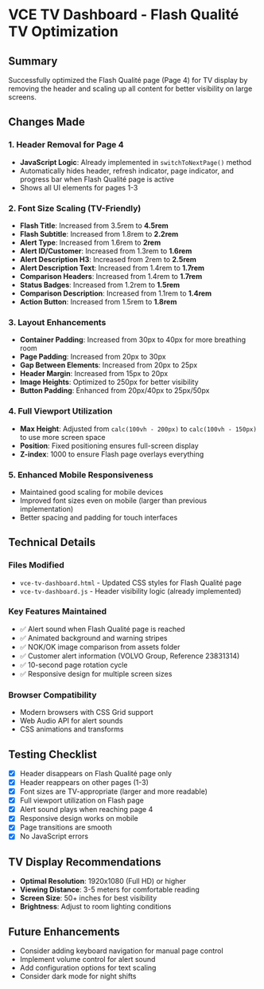 # VCE TV Dashboard - Flash Qualité TV Optimization

## Summary
Successfully optimized the Flash Qualité page (Page 4) for TV display by removing the header and scaling up all content for better visibility on large screens.

## Changes Made

### 1. Header Removal for Page 4
- **JavaScript Logic**: Already implemented in `switchToNextPage()` method
- Automatically hides header, refresh indicator, page indicator, and progress bar when Flash Qualité page is active
- Shows all UI elements for pages 1-3

### 2. Font Size Scaling (TV-Friendly)
- **Flash Title**: Increased from 3.5rem to **4.5rem**
- **Flash Subtitle**: Increased from 1.8rem to **2.2rem**
- **Alert Type**: Increased from 1.6rem to **2rem**
- **Alert ID/Customer**: Increased from 1.3rem to **1.6rem**
- **Alert Description H3**: Increased from 2rem to **2.5rem**
- **Alert Description Text**: Increased from 1.4rem to **1.7rem**
- **Comparison Headers**: Increased from 1.4rem to **1.7rem**
- **Status Badges**: Increased from 1.2rem to **1.5rem**
- **Comparison Description**: Increased from 1.1rem to **1.4rem**
- **Action Button**: Increased from 1.5rem to **1.8rem**

### 3. Layout Enhancements
- **Container Padding**: Increased from 30px to 40px for more breathing room
- **Page Padding**: Increased from 20px to 30px
- **Gap Between Elements**: Increased from 20px to 25px
- **Header Margin**: Increased from 15px to 20px
- **Image Heights**: Optimized to 250px for better visibility
- **Button Padding**: Enhanced from 20px/40px to 25px/50px

### 4. Full Viewport Utilization
- **Max Height**: Adjusted from `calc(100vh - 200px)` to `calc(100vh - 150px)` to use more screen space
- **Position**: Fixed positioning ensures full-screen display
- **Z-index**: 1000 to ensure Flash page overlays everything

### 5. Enhanced Mobile Responsiveness
- Maintained good scaling for mobile devices
- Improved font sizes even on mobile (larger than previous implementation)
- Better spacing and padding for touch interfaces

## Technical Details

### Files Modified
- `vce-tv-dashboard.html` - Updated CSS styles for Flash Qualité page
- `vce-tv-dashboard.js` - Header visibility logic (already implemented)

### Key Features Maintained
- ✅ Alert sound when Flash Qualité page is reached
- ✅ Animated background and warning stripes
- ✅ NOK/OK image comparison from assets folder
- ✅ Customer alert information (VOLVO Group, Reference 23831314)
- ✅ 10-second page rotation cycle
- ✅ Responsive design for multiple screen sizes

### Browser Compatibility
- Modern browsers with CSS Grid support
- Web Audio API for alert sounds
- CSS animations and transforms

## Testing Checklist
- [x] Header disappears on Flash Qualité page only
- [x] Header reappears on other pages (1-3)
- [x] Font sizes are TV-appropriate (larger and more readable)
- [x] Full viewport utilization on Flash page
- [x] Alert sound plays when reaching page 4
- [x] Responsive design works on mobile
- [x] Page transitions are smooth
- [x] No JavaScript errors

## TV Display Recommendations
- **Optimal Resolution**: 1920x1080 (Full HD) or higher
- **Viewing Distance**: 3-5 meters for comfortable reading
- **Screen Size**: 50+ inches for best visibility
- **Brightness**: Adjust to room lighting conditions

## Future Enhancements
- Consider adding keyboard navigation for manual page control
- Implement volume control for alert sound
- Add configuration options for text scaling
- Consider dark mode for night shifts
